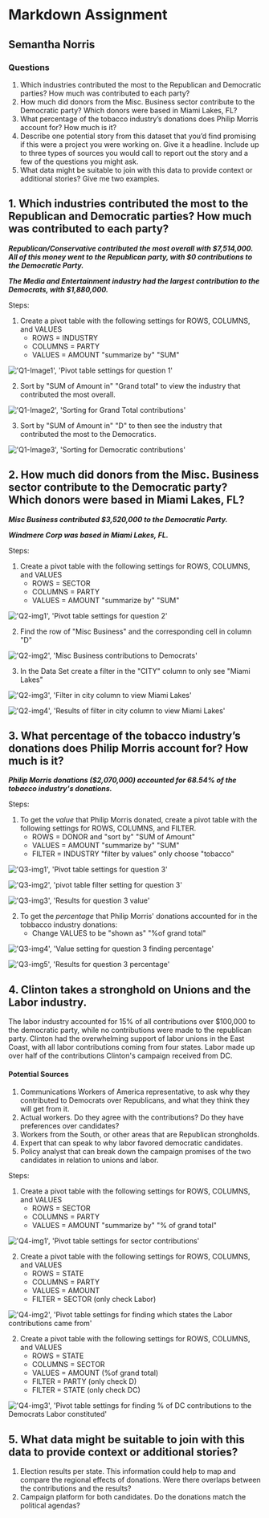 # Markdown Assignment
## Semantha Norris

### Questions

1. Which industries contributed the most to the Republican and Democratic parties? How much was contributed to each party?
2. How much did donors from the Misc. Business sector contribute to the Democratic party? Which donors were based in Miami Lakes, FL?
3. What percentage of the tobacco industry’s donations does Philip Morris account for? How much is it?
4. Describe one potential story from this dataset that you’d find promising if this were a project you were working on. Give it a headline. Include up to three types of sources you would call to report out the story and a few of the questions you might ask.
5. What data might be suitable to join with this data to provide context or additional stories? Give me two examples.

## 1. Which industries contributed the most to the Republican and Democratic parties? How much was contributed to each party?

**_Republican/Conservative contributed the most overall with $7,514,000. All of this money went to the Republican party, with $0 contributions to the Democratic Party._**

**_The Media and Entertainment industry had the largest contribution to the Democrats, with $1,880,000._**

Steps:
1. Create a pivot table with the following settings for ROWS, COLUMNS, and VALUES
   *  ROWS = INDUSTRY
   *  COLUMNS = PARTY
   *  VALUES = AMOUNT "summarize by" "SUM"

!['Q1-Image1', 'Pivot table settings for question 1'](/Q1-Image1.png)

2. Sort by "SUM of Amount in" "Grand total" to view the industry that contributed the most overall.

!['Q1-Image2', 'Sorting for Grand Total contributions'](/Q1-Image2.png)

3. Sort by "SUM of Amount in" "D" to then see the industry that contributed the most to the Democratics. 

!['Q1-Image3', 'Sorting for Democratic contributions'](/Q1-Image3.png)


## 2. How much did donors from the Misc. Business sector contribute to the Democratic party? Which donors were based in Miami Lakes, FL?

**_Misc Business contributed $3,520,000 to the Democratic Party._**

**_Windmere Corp was based in Miami Lakes, FL._**

Steps:
1. Create a pivot table with the following settings for ROWS, COLUMNS, and VALUES
    *  ROWS = SECTOR
    *  COLUMNS = PARTY
    *  VALUES = AMOUNT "summarize by" "SUM"

!['Q2-img1', 'Pivot table settings for question 2'](/Q2-img1.png)

2. Find the row of "Misc Business" and the corresponding cell in column "D"

!['Q2-img2', 'Misc Business contributions to Democrats'](/Q2-img2.png)

3. In the Data Set create a filter in the "CITY" column to only see "Miami Lakes"

!['Q2-img3', 'Filter in city column to view Miami Lakes'](/Q2-img3.png)

!['Q2-img4', 'Results of filter in city column to view Miami Lakes'](/Q2-img4.png)


## 3. What percentage of the tobacco industry’s donations does Philip Morris account for? How much is it?

**_Philip Morris donations ($2,070,000) accounted for 68.54% of the tobacco industry's donations._**

Steps:
1. To get the _value_ that Philip Morris donated, create a pivot table with the following settings for ROWS, COLUMNS, and FILTER.
    *  ROWS = DONOR and "sort by" "SUM of Amount" 
    *  VALUES = AMOUNT "summarize by" "SUM"
    *  FILTER = INDUSTRY "filter by values" only choose "tobacco"

!['Q3-img1', 'Pivot table settings for question 3'](/Q3-img1.png)

!['Q3-img2', 'pivot table filter setting for question 3'](/Q3-img2.png)

!['Q3-img3', 'Results for question 3 value'](/Q3-img3.png)

2. To get the _percentage_ that Philip Morris' donations accounted for in the tobbacco industry donations:
    * Change VALUES to be "shown as" "%of grand total"

!['Q3-img4', 'Value setting for question 3 finding percentage'](/Q3-img4.png)

!['Q3-img5', 'Results for question 3 percentage'](/Q3-img5.png)


## 4. Clinton takes a stronghold on Unions and the Labor industry. 

The labor industry accounted for 15% of all contributions over $100,000 to the democratic party, while no contributions were made to the republican party. Clinton had the overwhelming support of labor unions in the East Coast, with all labor contributions coming from four states. Labor made up over half of the contributions Clinton's campaign received from DC.

#### Potential Sources
1. Communications Workers of America representative, to ask why they contributed to Democrats over Republicans, and what they think they will get from it. 
2. Actual workers. Do they agree with the contributions? Do they have preferences over candidates?
3. Workers from the South, or other areas that are Republican strongholds.
4. Expert that can speak to why labor favored democratic candidates. 
5. Policy analyst that can break down the campaign promises of the two candidates in relation to unions and labor. 

Steps:
1. Create a pivot table with the following settings for ROWS, COLUMNS, and VALUES
    *  ROWS = SECTOR
    *  COLUMNS = PARTY
    *  VALUES = AMOUNT "summarize by" "% of grand total"

!['Q4-img1', 'Pivot table settings for sector contributions'](/Q4-img1.png)

2. Create a pivot table with the following settings for ROWS, COLUMNS, and VALUES
    *  ROWS = STATE
    *  COLUMNS = PARTY
    *  VALUES = AMOUNT 
    *  FILTER = SECTOR (only check Labor)

!['Q4-img2', 'Pivot table settings for finding which states the Labor contributions came from'](/Q4-img2.png)

2. Create a pivot table with the following settings for ROWS, COLUMNS, and VALUES
    *  ROWS = STATE
    *  COLUMNS = SECTOR
    *  VALUES = AMOUNT (%of grand total)
    *  FILTER = PARTY (only check D)
    *  FILTER = STATE (only check DC)

!['Q4-img3', 'Pivot table settings for finding % of DC contributions to the Democrats Labor constituted'](/Q4-img3.png)

## 5. What data might be suitable to join with this data to provide context or additional stories?

1. Election results per state. This information could help to map and compare the regional effects of donations. Were there overlaps between the contributions and the results? 
2. Campaign platform for both candidates. Do the donations match the political agendas?

